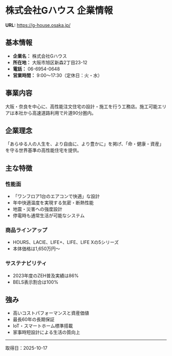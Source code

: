 # 株式会社Gハウス 企業情報

**URL:** https://g-house.osaka.jp/

## 基本情報
- **企業名：** 株式会社Gハウス
- **所在地：** 大阪市旭区新森2丁目23-12
- **電話：** 06-6954-0648
- **営業時間：** 9:00～17:30（定休日：火・水）

## 事業内容
大阪・奈良を中心に、高性能注文住宅の設計・施工を行う工務店。施工可能エリアは本社から高速道路利用で片道90分圏内。

## 企業理念
「あらゆる人の人生を、より自由に、より豊かに」を掲げ、「命・健康・資産」を守る世界基準の高性能住宅を提供。

## 主な特徴

### 性能面
- 「ワンフロア1台のエアコンで快適」な設計
- 年中快適温度を実現する気密・断熱性能
- 地震・災害への強度設計
- 停電時も通常生活が可能なシステム

### 商品ラインアップ
- HOURS、LACIE、LIFE+、LIFE、LIFE Xの5シリーズ
- 本体価格は1,650万円～

### サステナビリティ
- 2023年度のZEH普及実績は86%
- BELS表示割合は100%

## 強み
- 高いコストパフォーマンスと資産価値
- 最長60年の長期保証
- IoT・スマートホーム標準搭載
- 家事時短設計による生活の質向上

---
取得日：2025-10-17
